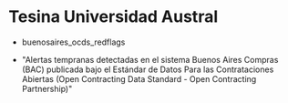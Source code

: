 
# Tesina Universidad Austral

* buenosaires_ocds_redflags

* "Alertas tempranas detectadas en el sistema Buenos Aires Compras (BAC) publicada bajo el Estándar de Datos Para las Contrataciones Abiertas (Open Contracting Data Standard - Open Contracting Partnership)"
